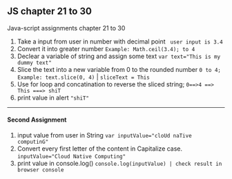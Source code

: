 ## JS chapter 21 to 30
Java-script assignments chapter 21 to 30

1. Take a input from user in number with decimal point ``` user input is 3.4```
2. Convert it into greater number ```Example: Math.ceil(3.4); to 4```
3. Declear a variable of string and assign some text ``` var text="This is my dummy text" ```
4. Slice the text into a new variable from 0 to the rounded number ```0 to 4;  Example: text.slice(0, 4)``` | ``` sliceText = This ```
5. Use for loop and concatination to reverse the sliced string; ```0==>4 ==> This ===> shiT ```
6. print value in alert ``` "shiT" ```

---------------------------------------------------------

#### Second Assignment

1. input value from user in String ```var inputValue="cloUd naTive computinG"```
2. Convert every first letter of the content in Capitalize case. ```inputValue="Cloud Native Computing"```
3. print value in console.log() ```console.log(inputValue) | check result in browser console```